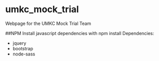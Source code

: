 # umkc_mock_trial
Webpage for the UMKC Mock Trial Team

##NPM
Install javascript dependencies with npm install
Dependencies:
* jquery
* bootstrap
* node-sass
